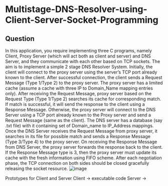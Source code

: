 # Multistage-DNS-Resolver-using-Client-Server-Socket-Programming

## Question
In this application, you require implementing three C programs, namely Client, Proxy Server (which will act both as client and server) and DNS Server, and they communicate with each other based on TCP sockets. The aim is to implement a simple 2 stage DNS Resolver System. 
  Initially, the client will connect to the proxy server using the server’s TCP port already known to the client. After successful connection, the client sends a Request Message (Type 1/Type 2) to the proxy server. The proxy server has a limited cache (assume a cache with three IP to Domain_Name mapping entries only). After receiving the Request Message, proxy server based on the Request Type (Type 1/Type 2) searches its cache for corresponding match. If match is successful, it will send the response to the client using a Response Message. Otherwise, the proxy server will connect to the DNS Server using a TCP port already known to the Proxy server and send a Request Message (same as the client). The DNS server has a database (say .txt file) with it containing set of Domain_name to IP_Address mappings. Once the DNS Server receives the Request Message from proxy server, it searches in its file for possible match and sends a Response Message (Type 3/Type 4) to the proxy server. On receiving the Response Message from DNS Server, the proxy server forwards the response back to the client. If the Response Message type is 3, then the proxy server must update its cache with the fresh information using FIFO scheme. After each negotiation phase, the TCP connection on both sides should be closed gracefully releasing the socket resource.
  ![image](https://user-images.githubusercontent.com/29946239/129192576-70cbb45a-8d3a-43de-8c97-97e14c60aa77.png)

Prototypes for Client and Server
Client -> executable code <Server IP Address><Server Port number>
Server -> <executable code><Server Port number>
